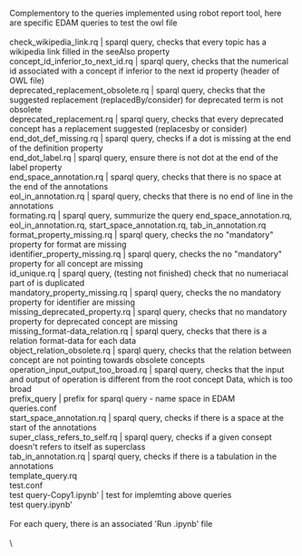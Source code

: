 Complementory to the queries implemented using robot report tool, here are specific EDAM queries to test the owl file \
\
check_wikipedia_link.rq 		| sparql query, checks that every topic has a wikipedia link filled in the seeAlso property \
concept_id_inferior_to_next_id.rq	| sparql query, checks that the numerical id associated with a concept if inferior to the next id property (header of OWL file)\
deprecated_replacement_obsolete.rq	| sparql query, checks that the suggested replacement (replacedBy/consider) for deprecated term is not obsolete\
deprecated_replacement.rq		| sparql query, checks that every deprecated concept has a replacement suggested (replacesby or consider) \
end_dot_def_missing.rq			| sparql query, checks if a dot is missing at the end of the definition property \
end_dot_label.rq 			| sparql query, ensure there is not dot at the end of the label property  \
end_space_annotation.rq			| sparql query, checks that there is no space at the end of the annotations\
eol_in_annotation.rq 			| sparql query, checks that there is no end of line in the annotations  \
formating.rq				| sparql query, summurize the query  end_space_annotation.rq, eol_in_annotation.rq, start_space_annotation.rq, tab_in_annotation.rq \
format_property_missing.rq		| sparql query, checks the no "mandatory" property for format are missing\
identifier_property_missing.rq		| sparql query, checks the no "mandatory" property for all concept are missing\
id_unique.rq				| sparql query, (testing not finished) check that no numeriacal part of is duplicated\
mandatory_property_missing.rq		| sparql query, checks the no mandatory property for identifier are missing\
missing_deprecated_property.rq		| sparql query, checks that no mandatory property for deprecated concept are missing\
missing_format-data_relation.rq		| sparql query, checks that there is a relation format-data for each data \
object_relation_obsolete.rq		| sparql query, checks that the relation between concept are not pointing towards obsolete concepts\
operation_input_output_too_broad.rq	| sparql query, checks that the input and output of operation is different from the root concept Data, which is too broad\
prefix_query				| prefix for sparql query - name space in EDAM\
queries.conf\
start_space_annotation.rq 		| sparql query, checks if there is a space at the start of the annotations \
super_class_refers_to_self.rq		| sparql query, checks if a given consept doesn't refers to itself as superclass \
tab_in_annotation.rq			| sparql query, checks if there is a tabulation in the annotations \
template_query.rq			\
test.conf\
test query-Copy1.ipynb'			| test for implemting above queries \
test query.ipynb'\
\
For each query, there is an associated 'Run <query> .ipynb' file \
\
\
